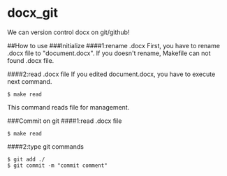 docx_git
========

We can version control docx on git/github!

##How to use
###Initialize
####1:rename .docx
First, you have to rename .docx file to "document.docx".
If you doesn't rename, Makefile can not found .docx file.

####2:read .docx file
If you edited document.docx, you have to execute next command.
```
$ make read
```
This command reads file for management.

###Commit on git
####1:read .docx file
```
$ make read
```

####2:type git commands
```
$ git add ./
$ git commit -m "commit comment"
```
